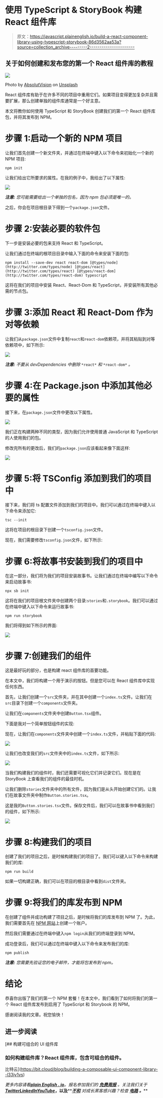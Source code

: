 # 使用 TypeScript & StoryBook 构建 React 组件库

> 原文：<https://javascript.plainenglish.io/build-a-react-component-library-using-typescript-storybook-86d3562aa53a?source=collection_archive---------2----------------------->

## 关于如何创建和发布您的第一个 React 组件库的教程

![](img/dfaf163f1aaadafc657f3a08e68bfd9f.png)

Photo by [AbsolutVision](https://unsplash.com/@freegraphictoday?utm_source=medium&utm_medium=referral) on [Unsplash](https://unsplash.com?utm_source=medium&utm_medium=referral)

React 组件库有助于在许多不同的项目中重用它们。如果项目变得更加复杂并且需要扩展，那么创建单独的组件库通常是一个好主意。

本文将教你如何使用 TypeScript 和 StoryBook 创建我们的第一个 React 组件库包，并将其发布到 NPM。

# 步骤 1:启动一个新的 NPM 项目

让我们首先创建一个新文件夹，并通过在终端中键入以下命令来初始化一个新的 NPM 项目:

```
npm init
```

让我们给出它所要求的属性。在我的例子中，我给出了以下属性:

![](img/c1e72c2f17decdb275b6d5d17f8d15a1.png)

***注意:*** *您可能需要给出一个单独的包名，因为 npm 包必须是唯一的。*

之后，你会在项目根目录下得到一个`package.json`文件。

# 步骤 2:安装必要的软件包

下一步是安装必要的包来支持 React 和 TypeScript。

让我们通过在终端的根项目目录中输入下面的命令来安装下面的包:

```
npm install --save-dev react react-dom [@types/node](http://twitter.com/types/node) [@types/react](http://twitter.com/types/react) [@types/react-dom](http://twitter.com/types/react-dom) typescript
```

这将在我们的项目中安装 React、React-Dom 和 TypeScript，并安装所有其他必需的节点包。

# 步骤 3:添加 React 和 React-Dom 作为对等依赖

让我们从`package.json`文件中复制`react`和`react-dom`依赖项，并将其粘贴到对等依赖项中，如下所示:

![](img/a310f3eec92bb930f766a616c7478bfd.png)

***注意:*** *不要从 devDependencies 中删除* `*react*` *和* `*react-dom*` *。*

# 步骤 4:在 Package.json 中添加其他必要的属性

接下来，在`package.json`文件中更改以下属性。

![](img/0cba7d33a49d2ce57842e770b486d1ee.png)

我们正在构建两种不同的类型，因为我们允许使用普通 JavaScript 和 TypeScript 的人使用我们的包。

修改完所有的更改后，我们的`package.json`应该看起来像下面这样:

![](img/e819a975dc8154ab33ec9e7b45c38cec.png)

# 步骤 5:将 TSConfig 添加到我们的项目中

接下来，我们将 ts 配置文件添加到我们的项目中。我们可以通过在终端中键入以下命令来添加它:

```
tsc --init
```

这将在项目的根目录下创建一个`tsconfig.json`文件。

现在，我们需要修改`tsconfig.json`文件，如下所示:

# 步骤 6:将故事书安装到我们的项目中

在这一部分，我们将为我们的项目安装故事书。让我们通过在终端中编写以下命令来启动故事书:

```
npx sb init
```

这将在我们的项目根文件夹中创建两个目录:`stories`和`.storybook`。我们可以通过在终端中键入以下命令来运行故事书:

```
npm run storybook
```

我们将得到如下所示的界面:

![](img/1640d1e65bac76bbedecd23a74d22fa6.png)

# 步骤 7:创建我们的组件

这是最好玩的部分，也是构建 react 组件库的首要功能。

在本文中，我们将构建一个用于演示的按钮。但是您可以在 React 组件库中实现任何东西。

首先，让我们创建一个`src`文件夹，并在其中创建一个`index.ts`文件。让我们在`src`目录下创建一个`components`文件夹。

让我们在`components`文件夹中创建`Button.tsx`组件。

下面是我对一个简单按钮组件的实现:

现在，让我们在`components`文件夹中创建一个`index.ts`文件，并粘贴下面的代码:

![](img/c5f296a0156fc96563298b17f2d48ede.png)

让我们也改变我们的`src`文件夹中的`index.ts`文件，如下所示:

![](img/9b45f7c88f43f1d7bfa59a953880fb3b.png)

当我们构建我们的组件时，我们还需要可视化它们并记录它们。现在是在 StoryBook 上查看我们的组件的最佳时机。

让我们删除`stories`文件夹中的所有文件，因为我们是从头开始创建它们的。让我们在故事文件夹中制作`Button.stories.tsx`。

这是我的`Button.stories.tsx`文件。保存文件后，我们可以在故事书中看到我们的组件，如下所示:

![](img/eab49965269b559de38326424d7cc45f.png)

# 步骤 8:构建我们的项目

创建了我们的项目之后，是时候构建我们的项目了。我们可以键入以下命令来构建我们的库:

```
npm run build
```

如果一切构建正确，我们可以在项目的根目录中看到`dist`文件夹。

# 步骤 9:将我们的库发布到 NPM

在创建了组件并成功构建了项目之后，是时候将我们的库发布到 NPM 了。为此，我们需要首先在 [NPM 网站](https://www.npmjs.com)上创建一个账户。

然后我们需要通过在终端中键入`npm login`从我们的终端登录到 NPM。

成功登录后，我们可以通过在终端中键入以下命令来发布我们的库:

```
npm publish
```

***注意:*** *您需要先验证您的电子邮件，才能将包发布到 npm。*

# 结论

恭喜你出版了我们的第一个 NPM 套餐！在本文中，我们看到了如何将我们的第一个 React 组件库发布到启用了 TypeScript 和 Storybook 的 NPM。

感谢阅读我的文章。祝您愉快！

## 进一步阅读

[](https://bit.cloud/blog/building-a-composable-ui-component-library--l33jy1vs) [## 构建可组合的 UI 组件库

### 如何构建组件库？React 组件库，包含可组合的组件。

比特云](https://bit.cloud/blog/building-a-composable-ui-component-library--l33jy1vs) 

*更多内容请看*[***plain English . io***](https://plainenglish.io/)*。报名参加我们的* [***免费周报***](http://newsletter.plainenglish.io/) *。关注我们关于*[***Twitter***](https://twitter.com/inPlainEngHQ)[***LinkedIn***](https://www.linkedin.com/company/inplainenglish/)*[***YouTube***](https://www.youtube.com/channel/UCtipWUghju290NWcn8jhyAw)***，以及****[***不和***](https://discord.gg/GtDtUAvyhW) *对成长黑客感兴趣？检查* [***电路***](https://circuit.ooo/) ***。*****